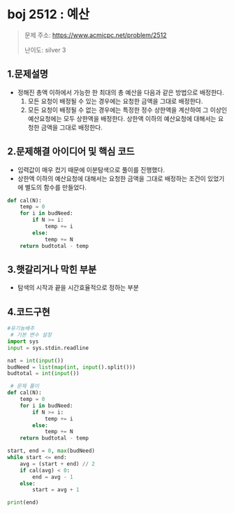 # boj 2512 : 예산
> 문제 주소: https://www.acmicpc.net/problem/2512
> 
> 난이도: silver 3

## 1.문제설명
- 정해진 총액 이하에서 가능한 한 최대의 총 예산을 다음과 같은 방법으로 배정한다.
  1. 모든 요청이 배정될 수 있는 경우에는 요청한 금액을 그대로 배정한다.
  2. 모든 요청이 배정될 수 없는 경우에는 특정한 정수 상한액을 계산하여 그 이상인 예산요청에는 모두 상한액을 배정한다.
     상한액 이하의 예산요청에 대해서는 요청한 금액을 그대로 배정한다.

## 2.문제해결 아이디어 및 핵심 코드
- 입력값이 매우 컸기 때문에 이분탐색으로 풀이를 진행했다.
- 상한액 이하의 예산요청에 대해서는 요청한 금액을 그대로 배정하는 조건이 있었기에 별도의 함수를 만들었다.

```python
def cal(N):
    temp = 0
    for i in budNeed:
        if N >= i:
            temp += i
        else:
            temp += N
    return budtotal - temp
```

## 3.햇갈리거나 막힌 부분
- 탐색의 시작과 끝을 시간효율적으로 정하는 부분 

## 4.코드구현
``` python
#유기농배추
 # 기본 변수 설정
import sys
input = sys.stdin.readline

nat = int(input())
budNeed = list(map(int, input().split()))
budtotal = int(input())

 # 문제 풀이
def cal(N):
    temp = 0
    for i in budNeed:
        if N >= i:
            temp += i
        else:
            temp += N
    return budtotal - temp

start, end = 0, max(budNeed)
while start <= end:
    avg = (start + end) // 2
    if cal(avg) < 0:
        end = avg - 1
    else:
        start = avg + 1

print(end)


```
